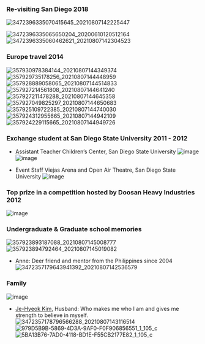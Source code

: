 
### Re-visiting San Diego 2018
![3472396335070415645_20210807142225447](https://user-images.githubusercontent.com/88423201/128589699-d6f80590-2723-4dff-846a-904013cb5dc2.JPG)

![3472396335065650204_20200610120512164](https://user-images.githubusercontent.com/88423201/128589704-7fd57d6b-9069-4d42-9d70-4fa94153bd25.JPG)
![3472396335060462621_20210807142304523](https://user-images.githubusercontent.com/88423201/128589707-3f9c6f49-5028-4bd8-9b17-e1372572c14d.JPG)


### Europe travel 2014 
![357930978384144_20210807144349374](https://user-images.githubusercontent.com/88423201/128589719-0d135788-a1e5-4a2b-8317-5be0522aa5df.JPG)
![357929735178256_20210807144448959](https://user-images.githubusercontent.com/88423201/128589721-c8bf5d09-73d3-4a01-a81b-43b84e3ac2c9.JPG)
![357928889058065_20210807144514833](https://user-images.githubusercontent.com/88423201/128589724-c50ef6cb-6a15-4465-a03f-8e8a9b6627ac.JPG)
![357927214561808_20210807144641240](https://user-images.githubusercontent.com/88423201/128589727-7b324dd4-3f33-4c94-b00e-72db0b5c40bf.JPG)
![357927211478288_20210807144645358](https://user-images.githubusercontent.com/88423201/128589728-78b3ce97-693d-4143-83a0-9cbab0727613.JPG)
![357927049825297_20210807144650683](https://user-images.githubusercontent.com/88423201/128589731-9af96a3d-5867-4a69-a810-7fd887d17ce5.JPG)
![357925109722385_20210807144740030](https://user-images.githubusercontent.com/88423201/128589732-f3746852-dffe-4653-b7a0-4cc668214fe5.JPG)
![357924312955665_20210807144942109](https://user-images.githubusercontent.com/88423201/128589733-d40f1828-c236-4aae-a283-204b18042c07.JPG)
![357924229115665_20210807144949726](https://user-images.githubusercontent.com/88423201/128589736-652fb55e-5831-4a0b-a658-8249ebdf45a1.JPG)


### Exchange student at San Diego State University 2011 - 2012
  * Assistant Teacher Children’s Center, San Diego State University
![image](https://user-images.githubusercontent.com/88423201/128589789-d9ac04bc-37ce-443f-ad77-57ec0cf1fad1.png)
![image](https://user-images.githubusercontent.com/88423201/128589803-c8ecff8b-ed3a-4481-b10a-8c5f68c1c4fb.png)

  * Event Staff Viejas Arena and Open Air Theatre, San Diego State University
 ![image](https://user-images.githubusercontent.com/88423201/128590032-34233a6f-cc11-4b47-b156-5675095a6f28.png)

### Top prize in a competition hosted by Doosan Heavy Industries 2012
![image](https://user-images.githubusercontent.com/88423201/128590057-78615d6f-3ef3-448c-9e22-3b31150fe635.png)

### Undergraduate & Graduate school memories 
![357923893187088_20210807145008777](https://user-images.githubusercontent.com/88423201/128589741-1ab67fc2-1359-44ac-bf87-de83d87ada25.JPG)
![357923894792464_20210807145019082](https://user-images.githubusercontent.com/88423201/128589743-ec6b8226-e4ae-4915-abe4-bee4e7f04298.JPG)
* Anne: Deer friend and mentor from the Philippines since 2004
![3472357179643941392_20210807142536579](https://user-images.githubusercontent.com/88423201/128589709-49bb7582-1aee-4d38-a05e-28673c461feb.JPG)

### Family
![image](https://user-images.githubusercontent.com/88423201/128590090-7acc989b-7fed-4400-8ace-ace431045c82.png)

* [Je-Hyeok Kim](https://scholar.google.com/citations?user=3WCUuN4AAAAJ&hl=en&oi=sra), Husband: Who makes me who I am and gives me strength to believe in myself. 
![3472357178796566288_20210807143116514](https://user-images.githubusercontent.com/88423201/128589712-25524650-632e-41a1-8821-648d3b283787.PNG)
![979D5B9B-5869-4D3A-9AF0-F0F906856551_1_105_c](https://user-images.githubusercontent.com/88423201/128590125-2633fdd9-8832-49bc-affa-daa6519d1218.jpeg)
![5BA13B76-7AD0-4118-BD1E-F55CB2177E82_1_105_c](https://user-images.githubusercontent.com/88423201/128590137-c9e0e26f-fd5e-46e5-90c1-db1b58da9bbe.jpeg)

